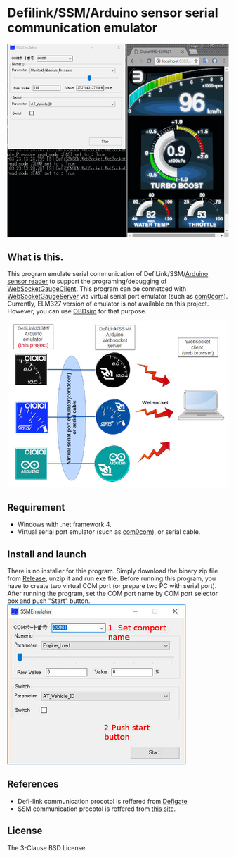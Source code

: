 # Defilink/SSM/Arduino sensor serial communication emulator

![main screen](Readme.img/Main.gif)

## What is this.
 This program emulate serial communication of DefiLink/SSM/[Arduino sensor reader](https://github.com/sugiuraii/ArduinoPulseSensorGeneratorReader) to support the programing/debugging of [WebSocketGaugeClient](https://github.com/sugiuraii/WebSocketGaugeClientNeo).
 This program can be connetced with [WebSocketGaugeServer](https://github.com/sugiuraii/WebSocketGaugeServer) via virtual serial port emulator (such as [com0com](http://com0com.sourceforge.net/)). Currently, ELM327 version of emulator is not available on this project. However, you can use [OBDsim](https://icculus.org/obdgpslogger/obdsim.html) for that purpose.

![Diagram](Readme.img/EmulatorDiagram.jpg)

## Requirement
* Windows with .net framework 4.
* Virtual serial port emulator (such as [com0com](http://com0com.sourceforge.net/)), or serial cable.

## Install and launch
 There is no installer for thie program. Simply download the binary zip file from [Release](https://github.com/sugiuraii/DefiCOM_SSMCOM_Emulator/releases), unzip it and run exe file.
 Before running this program, you have to create two virtual COM port (or prepare two PC with serial port).
 After running the program, set the COM port name by COM port selector box and push "Start" button.
![Window](Readme.img/Window.jpg)

## References
* Defi-link communication procotol is reffered from [Defigate](http://kaele.com/~kashima/car/defigate/)
* SSM communication procotol is reffered from [this site](http://www.romraider.com/RomRaider/SsmProtocol).

## License
The 3-Clause BSD License